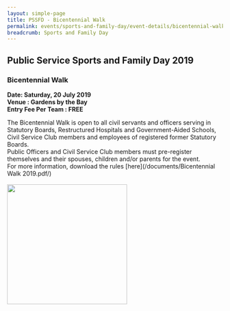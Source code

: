 ```yaml
---
layout: simple-page
title: PSSFD - Bicentennial Walk
permalink: events/sports-and-family-day/event-details/bicentennial-walk
breadcrumb: Sports and Family Day
---
```


## Public Service Sports and Family Day 2019
### Bicentennial Walk
<b>
Date: Saturday, 20 July 2019 <br>
Venue : Gardens by the Bay <br>
Entry Fee Per Team : FREE <br>
</b>

The Bicentennial Walk is open to all civil servants and officers serving in Statutory Boards, Restructured Hospitals and Government-Aided Schools, Civil Service Club members and employees of registered former Statutory Boards.<br>
Public Officers and Civil Service Club members must pre-register themselves and their spouses, children and/or parents for the event.
<br>
For more information, download the rules [here](/documents/Bicentennial Walk 2019.pdf/) <br>
<br>
<a href="https://www.eventbrite.com/e/public-service-sports-family-day-2019-registration-59101111014"><img src="/images/sign-up-btn.png" style="width:280px" />
